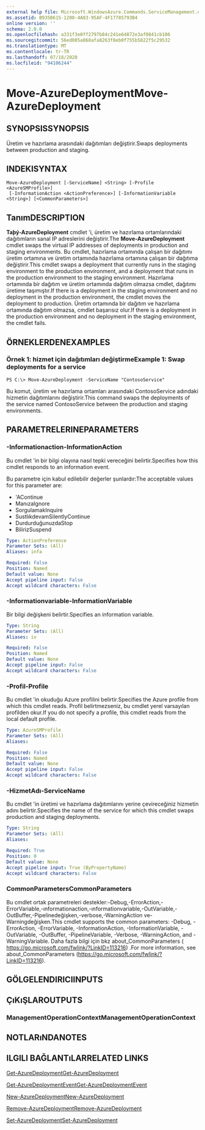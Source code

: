 ```yaml
---
external help file: Microsoft.WindowsAzure.Commands.ServiceManagement.dll-Help.xml
ms.assetid: B935B615-1200-4A83-95AF-4F17785793B4
online version: ''
schema: 2.0.0
ms.openlocfilehash: a331f3e0ff2797b84c241e64872e3af0841cb106
ms.sourcegitcommit: 56ed085a868afa8263f8eb0f755b5822f5c29532
ms.translationtype: MT
ms.contentlocale: tr-TR
ms.lasthandoff: 07/18/2020
ms.locfileid: "94106244"
---
```

# <span data-ttu-id="8191e-101">Move-AzureDeployment</span><span class="sxs-lookup"><span data-stu-id="8191e-101">Move-AzureDeployment</span></span>

## <span data-ttu-id="8191e-102">SYNOPSIS</span><span class="sxs-lookup"><span data-stu-id="8191e-102">SYNOPSIS</span></span>
<span data-ttu-id="8191e-103">Üretim ve hazırlama arasındaki dağıtımları değiştirir.</span><span class="sxs-lookup"><span data-stu-id="8191e-103">Swaps deployments between production and staging.</span></span>

## <span data-ttu-id="8191e-104">INDEKI</span><span class="sxs-lookup"><span data-stu-id="8191e-104">SYNTAX</span></span>

```
Move-AzureDeployment [-ServiceName] <String> [-Profile <AzureSMProfile>]
 [-InformationAction <ActionPreference>] [-InformationVariable <String>] [<CommonParameters>]
```

## <span data-ttu-id="8191e-105">Tanım</span><span class="sxs-lookup"><span data-stu-id="8191e-105">DESCRIPTION</span></span>
<span data-ttu-id="8191e-106">**Taþý-AzureDeployment** cmdlet 'i, üretim ve hazırlama ortamlarındaki dağıtımların sanal IP adreslerini değiştirir.</span><span class="sxs-lookup"><span data-stu-id="8191e-106">The **Move-AzureDeployment** cmdlet swaps the virtual IP addresses of deployments in production and staging environments.</span></span>
<span data-ttu-id="8191e-107">Bu cmdlet, hazırlama ortamında çalışan bir dağıtımı üretim ortamına ve üretim ortamında hazırlama ortamına çalışan bir dağıtıma değiştirir.</span><span class="sxs-lookup"><span data-stu-id="8191e-107">This cmdlet swaps a deployment that currently runs in the staging environment to the production environment, and a deployment that runs in the production environment to the staging environment.</span></span>
<span data-ttu-id="8191e-108">Hazırlama ortamında bir dağıtım ve üretim ortamında dağıtım olmazsa cmdlet, dağıtımı üretime taşımıştır.</span><span class="sxs-lookup"><span data-stu-id="8191e-108">If there is a deployment in the staging environment and no deployment in the production environment, the cmdlet moves the deployment to production.</span></span>
<span data-ttu-id="8191e-109">Üretim ortamında bir dağıtım ve hazırlama ortamında dağıtım olmazsa, cmdlet başarısız olur.</span><span class="sxs-lookup"><span data-stu-id="8191e-109">If there is a deployment in the production environment and no deployment in the staging environment, the cmdlet fails.</span></span>

## <span data-ttu-id="8191e-110">ÖRNEKLERDEN</span><span class="sxs-lookup"><span data-stu-id="8191e-110">EXAMPLES</span></span>

### <span data-ttu-id="8191e-111">Örnek 1: hizmet için dağıtımları değiştirme</span><span class="sxs-lookup"><span data-stu-id="8191e-111">Example 1: Swap deployments for a service</span></span>
```
PS C:\> Move-AzureDeployment -ServiceName "ContosoService"
```

<span data-ttu-id="8191e-112">Bu komut, üretim ve hazırlama ortamları arasındaki ContosoService adındaki hizmetin dağıtımlarını değiştirir.</span><span class="sxs-lookup"><span data-stu-id="8191e-112">This command swaps the deployments of the service named ContosoService between the production and staging environments.</span></span>

## <span data-ttu-id="8191e-113">PARAMETRELERINE</span><span class="sxs-lookup"><span data-stu-id="8191e-113">PARAMETERS</span></span>

### <span data-ttu-id="8191e-114">-Informationaction</span><span class="sxs-lookup"><span data-stu-id="8191e-114">-InformationAction</span></span>
<span data-ttu-id="8191e-115">Bu cmdlet 'in bir bilgi olayına nasıl tepki vereceğini belirtir.</span><span class="sxs-lookup"><span data-stu-id="8191e-115">Specifies how this cmdlet responds to an information event.</span></span>

<span data-ttu-id="8191e-116">Bu parametre için kabul edilebilir değerler şunlardır:</span><span class="sxs-lookup"><span data-stu-id="8191e-116">The acceptable values for this parameter are:</span></span>

- <span data-ttu-id="8191e-117">'A</span><span class="sxs-lookup"><span data-stu-id="8191e-117">Continue</span></span>
- <span data-ttu-id="8191e-118">Manıza</span><span class="sxs-lookup"><span data-stu-id="8191e-118">Ignore</span></span>
- <span data-ttu-id="8191e-119">Sorgulamak</span><span class="sxs-lookup"><span data-stu-id="8191e-119">Inquire</span></span>
- <span data-ttu-id="8191e-120">Sustlıkdevam</span><span class="sxs-lookup"><span data-stu-id="8191e-120">SilentlyContinue</span></span>
- <span data-ttu-id="8191e-121">Durdurduğunuzda</span><span class="sxs-lookup"><span data-stu-id="8191e-121">Stop</span></span>
- <span data-ttu-id="8191e-122">Biliriz</span><span class="sxs-lookup"><span data-stu-id="8191e-122">Suspend</span></span>

```yaml
Type: ActionPreference
Parameter Sets: (All)
Aliases: infa

Required: False
Position: Named
Default value: None
Accept pipeline input: False
Accept wildcard characters: False
```

### <span data-ttu-id="8191e-123">-Informationvariable</span><span class="sxs-lookup"><span data-stu-id="8191e-123">-InformationVariable</span></span>
<span data-ttu-id="8191e-124">Bir bilgi değişkeni belirtir.</span><span class="sxs-lookup"><span data-stu-id="8191e-124">Specifies an information variable.</span></span>

```yaml
Type: String
Parameter Sets: (All)
Aliases: iv

Required: False
Position: Named
Default value: None
Accept pipeline input: False
Accept wildcard characters: False
```

### <span data-ttu-id="8191e-125">-Profil</span><span class="sxs-lookup"><span data-stu-id="8191e-125">-Profile</span></span>
<span data-ttu-id="8191e-126">Bu cmdlet 'in okuduğu Azure profilini belirtir.</span><span class="sxs-lookup"><span data-stu-id="8191e-126">Specifies the Azure profile from which this cmdlet reads.</span></span>
<span data-ttu-id="8191e-127">Profil belirtmezseniz, bu cmdlet yerel varsayılan profilden okur.</span><span class="sxs-lookup"><span data-stu-id="8191e-127">If you do not specify a profile, this cmdlet reads from the local default profile.</span></span>

```yaml
Type: AzureSMProfile
Parameter Sets: (All)
Aliases: 

Required: False
Position: Named
Default value: None
Accept pipeline input: False
Accept wildcard characters: False
```

### <span data-ttu-id="8191e-128">-HizmetAdı</span><span class="sxs-lookup"><span data-stu-id="8191e-128">-ServiceName</span></span>
<span data-ttu-id="8191e-129">Bu cmdlet 'in üretimi ve hazırlama dağıtımlarını yerine çevireceğiniz hizmetin adını belirtir.</span><span class="sxs-lookup"><span data-stu-id="8191e-129">Specifies the name of the service for which this cmdlet swaps production and staging deployments.</span></span>

```yaml
Type: String
Parameter Sets: (All)
Aliases: 

Required: True
Position: 0
Default value: None
Accept pipeline input: True (ByPropertyName)
Accept wildcard characters: False
```

### <span data-ttu-id="8191e-130">CommonParameters</span><span class="sxs-lookup"><span data-stu-id="8191e-130">CommonParameters</span></span>
<span data-ttu-id="8191e-131">Bu cmdlet ortak parametreleri destekler:-Debug,-ErrorAction,-ErrorVariable,-ınformationaction,-ınformationvariable,-OutVariable,-OutBuffer,-Pipelinedeğişken,-verbose,-WarningAction ve-Warningdeğişken.</span><span class="sxs-lookup"><span data-stu-id="8191e-131">This cmdlet supports the common parameters: -Debug, -ErrorAction, -ErrorVariable, -InformationAction, -InformationVariable, -OutVariable, -OutBuffer, -PipelineVariable, -Verbose, -WarningAction, and -WarningVariable.</span></span> <span data-ttu-id="8191e-132">Daha fazla bilgi için bkz about_CommonParameters ( https://go.microsoft.com/fwlink/?LinkID=113216) .</span><span class="sxs-lookup"><span data-stu-id="8191e-132">For more information, see about_CommonParameters (https://go.microsoft.com/fwlink/?LinkID=113216).</span></span>

## <span data-ttu-id="8191e-133">GÖLGELENDIRICI</span><span class="sxs-lookup"><span data-stu-id="8191e-133">INPUTS</span></span>

## <span data-ttu-id="8191e-134">ÇıKıŞLAR</span><span class="sxs-lookup"><span data-stu-id="8191e-134">OUTPUTS</span></span>

### <span data-ttu-id="8191e-135">ManagementOperationContext</span><span class="sxs-lookup"><span data-stu-id="8191e-135">ManagementOperationContext</span></span>

## <span data-ttu-id="8191e-136">NOTLARıNDA</span><span class="sxs-lookup"><span data-stu-id="8191e-136">NOTES</span></span>

## <span data-ttu-id="8191e-137">ILGILI BAĞLANTıLAR</span><span class="sxs-lookup"><span data-stu-id="8191e-137">RELATED LINKS</span></span>

[<span data-ttu-id="8191e-138">Get-AzureDeployment</span><span class="sxs-lookup"><span data-stu-id="8191e-138">Get-AzureDeployment</span></span>](./Get-AzureDeployment.md)

[<span data-ttu-id="8191e-139">Get-AzureDeploymentEvent</span><span class="sxs-lookup"><span data-stu-id="8191e-139">Get-AzureDeploymentEvent</span></span>](./Get-AzureDeploymentEvent.md)

[<span data-ttu-id="8191e-140">New-AzureDeployment</span><span class="sxs-lookup"><span data-stu-id="8191e-140">New-AzureDeployment</span></span>](./New-AzureDeployment.md)

[<span data-ttu-id="8191e-141">Remove-AzureDeployment</span><span class="sxs-lookup"><span data-stu-id="8191e-141">Remove-AzureDeployment</span></span>](./Remove-AzureDeployment.md)

[<span data-ttu-id="8191e-142">Set-AzureDeployment</span><span class="sxs-lookup"><span data-stu-id="8191e-142">Set-AzureDeployment</span></span>](./Set-AzureDeployment.md)


